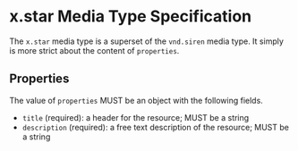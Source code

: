 # x.star Media Type Specification

The `x.star` media type is a superset of the `vnd.siren` media type. It simply is more strict about the content of `properties`.

## Properties

The value of `properties` MUST be an object with the following fields.

- `title` (required): a header for the resource; MUST be a string
- `description` (required): a free text description of the resource; MUST be a string
